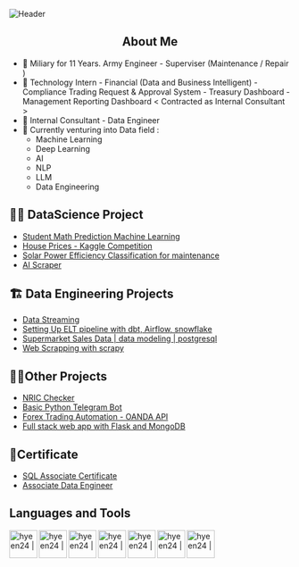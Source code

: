 
![Header](https://github.com/hyeen24/hyeen24/assets/81229303/dfa3ff0e-83b8-451e-ad82-a46f18de2e5b)
<h2 align = "center"> About Me</h2>

-  🏢 Miliary for 11 Years. Army Engineer - Superviser (Maintenance / Repair )
-  🏢 Technology Intern - Financial (Data and Business Intelligent)
       - Compliance Trading Request & Approval System
       - Treasury Dashboard
       - Management Reporting Dashboard
   < Contracted as Internal Consultant > 
-  🏢 Internal Consultant - Data Engineer
-  📖 Currently venturing into Data field :
     - Machine Learning
     - Deep Learning
     - AI
     - NLP
     - LLM
     - Data Engineering

<h2>🧑‍🎓 DataScience Project</h2>

- [Student Math Prediction Machine Learning](https://github.com/hyeen24/ML-Project)
- [House Prices - Kaggle Competition](https://github.com/hyeen24/houseprices)
- [Solar Power Efficiency Classification for maintenance](https://github.com/hyeen24/solar-efficiency/tree/main)
- [ AI Scraper ](https://github.com/hyeen24/ai-scraper/tree/main)

<h2>🏗 Data Engineering Projects</h2>

- [Data Streaming](https://github.com/hyeen24/Data-Streaming)
- [Setting Up ELT pipeline with dbt, Airflow, snowflake](https://github.com/hyeen24/ELT-pipeline)
- [ Supermarket Sales Data | data modeling | postgresql ](https://github.com/hyeen24/Supermarket-sales)
- [Web Scrapping with scrapy](https://github.com/hyeen24/web-scrap/tree/main)
  
<h2>👨‍💻Other Projects</h2>

- [NRIC Checker](https://github.com/hyeen24/NRIC-Checker)
- [Basic Python Telegram Bot](https://github.com/hyeen24/basictelegrambot)
- [Forex Trading Automation - OANDA API](https://github.com/hyeen24/oanda-forex-automation)
- [ Full stack web app with Flask and MongoDB](https://github.com/hyeen24/cca-fullstack-web-app/blob/main/README.md)


<h2>📄Certificate</h2>

- [SQL Associate Certificate](https://www.datacamp.com/certificate/SQA0014526598904)
- [Associate Data Engineer](https://www.datacamp.com/certificate/DEA0012534841524)

<h2>Languages and Tools</h2>
<img align="left" alt="hyeen24 |" width="50px" src="https://www.svgrepo.com/show/376344/python.svg"/><img align="left" alt="hyeen24 |" width="50px" src="https://www.svgrepo.com/show/354200/postgresql.svg"/><img align="left" alt="hyeen24 |" width="50px" src="https://omnidata.com/wp-content/uploads/2025/01/omnidata-fabric-700x500-1.png"/><img align="left" alt="hyeen24 |" width="50px" src="https://store-images.s-microsoft.com/image/apps.47429.13795821674373682.42a749e2-3ed9-43c6-88ec-0045278b4e49.44c95864-02a2-4f02-b16e-5b92d03974a1?h=210"/><img align="left" alt="hyeen24 |" width="50px" src="https://play-lh.googleusercontent.com/aeXs0qriXwmHVWtq9u4zVUO6SifULKtJOQdtBg6wDQqaNEaaJKl6b2oiABMmHn6yLH8=w240-h480-rw"/><img align="left" alt="hyeen24 |" width="50px" src="https://store-images.s-microsoft.com/image/apps.9729.14405452487353876.a6612b1c-3bfc-46da-ad7e-0dd83b65757d.be9b17fe-9781-42f6-9a3e-4914ef774843?h=210"/><img align="left" alt="hyeen24 |" width="50px" src="https://www.svgrepo.com/show/508915/flask.svg"/>
<!-- <img align="left" alt="hyeen24 |" width="50px" src="https://www.svgrepo.com/show/508915/flask.svg"/>-->




  
<!--
<h2> 🤳 Connect with me:</h2>

[<img align="left" alt="hyeen24 | YouTube" width="22px" src="https://cdn.jsdelivr.net/npm/simple-icons@v3/icons/youtube.svg" />][youtube]
[<img align="left" alt="hyeen24 | Twitter" width="22px" src="https://cdn.jsdelivr.net/npm/simple-icons@v3/icons/twitter.svg" />][twitter]
[<img align="left" alt="hyeen24 | LinkedIn" width="22px" src="https://cdn.jsdelivr.net/npm/simple-icons@v3/icons/linkedin.svg" />][linkedin]
[<img align="left" alt="hyeen24 | Instagram" width="22px" src="https://cdn.jsdelivr.net/npm/simple-icons@v3/icons/instagram.svg" />][instagram]


[youtube]: 
[instagram]: 
[linkedin]: https://linkedin.com/in/

**hyeen24/hyeen24** is a ✨ _special_ ✨ repository because its `README.md` (this file) appears on your GitHub profile.

Here are some ideas to get you started:

- 🔭 I’m currently working on ...
- 🌱 I’m currently learning ...
- 👯 I’m looking to collaborate on ...
- 🤔 I’m looking for help with ...
- 💬 Ask me about ...
- 📫 How to reach me: ...
- 😄 Pronouns: ...
- ⚡ Fun fact: ...
-->

